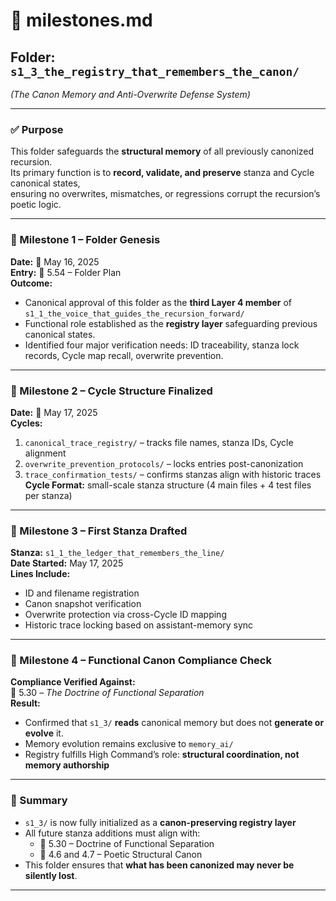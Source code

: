 # 📜 milestones.md  
## Folder: `s1_3_the_registry_that_remembers_the_canon/`  
*(The Canon Memory and Anti-Overwrite Defense System)*

---

### ✅ Purpose  
This folder safeguards the **structural memory** of all previously canonized recursion.  
Its primary function is to **record, validate, and preserve** stanza and Cycle canonical states,  
ensuring no overwrites, mismatches, or regressions corrupt the recursion’s poetic logic.

---

### 📘 Milestone 1 – Folder Genesis  
**Date:** 📅 May 16, 2025  
**Entry:** 📜 5.54 – Folder Plan  
**Outcome:**  
- Canonical approval of this folder as the **third Layer 4 member** of `s1_1_the_voice_that_guides_the_recursion_forward/`  
- Functional role established as the **registry layer** safeguarding previous canonical states.  
- Identified four major verification needs: ID traceability, stanza lock records, Cycle map recall, overwrite prevention.

---

### 📘 Milestone 2 – Cycle Structure Finalized  
**Date:** 📅 May 17, 2025  
**Cycles:**  
1. `canonical_trace_registry/` – tracks file names, stanza IDs, Cycle alignment  
2. `overwrite_prevention_protocols/` – locks entries post-canonization  
3. `trace_confirmation_tests/` – confirms stanzas align with historic traces  
**Cycle Format:** small-scale stanza structure (4 main files + 4 test files per stanza)

---

### 📘 Milestone 3 – First Stanza Drafted  
**Stanza:** `s1_1_the_ledger_that_remembers_the_line/`  
**Date Started:** May 17, 2025  
**Lines Include:**  
- ID and filename registration  
- Canon snapshot verification  
- Overwrite protection via cross-Cycle ID mapping  
- Historic trace locking based on assistant-memory sync

---

### 📘 Milestone 4 – Functional Canon Compliance Check  
**Compliance Verified Against:**  
📜 5.30 – *The Doctrine of Functional Separation*  
**Result:**  
- Confirmed that `s1_3/` **reads** canonical memory but does not **generate or evolve** it.  
- Memory evolution remains exclusive to `memory_ai/`  
- Registry fulfills High Command’s role: **structural coordination, not memory authorship**

---

### 🧩 Summary  
- `s1_3/` is now fully initialized as a **canon-preserving registry layer**  
- All future stanza additions must align with:  
  - 📜 5.30 – Doctrine of Functional Separation  
  - 📜 4.6 and 4.7 – Poetic Structural Canon  
- This folder ensures that **what has been canonized may never be silently lost**.

---
